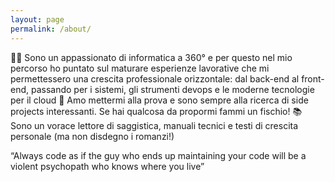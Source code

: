 ```yaml
---
layout: page
permalink: /about/
---
```

👨‍💻 Sono un appassionato di informatica a 360° e per questo nel mio percorso ho puntato sul maturare esperienze lavorative che mi permettessero una crescita professionale orizzontale: dal back-end al front-end, passando per i sistemi, gli strumenti devops e le moderne tecnologie per il cloud
🔧 Amo mettermi alla prova e sono sempre alla ricerca di side projects interessanti. Se hai qualcosa da propormi fammi un fischio!
📚 Sono un vorace lettore di saggistica, manuali tecnici e testi di crescita personale (ma non disdegno i romanzi!)


“Always code as if the guy who ends up maintaining your code will be a violent psychopath who knows where you live”